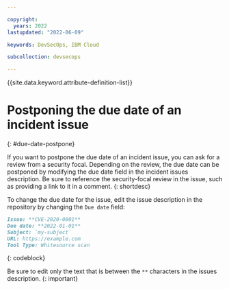 ```yaml
---

copyright:
  years: 2022
lastupdated: "2022-06-09"

keywords: DevSecOps, IBM Cloud

subcollection: devsecops

---
```


{{site.data.keyword.attribute-definition-list}}

# Postponing the due date of an incident issue
{: #due-date-postpone}

If you want to postpone the due date of an incident issue, you can ask for a review from a security focal. Depending on the review, the due date can be postponed by modifying the due date field in the incident issues description. Be sure to reference the security-focal review in the issue, such as providing a link to it in a comment.
{: shortdesc}

To change the due date for the issue, edit the issue description in the repository by changing the `Due date` field:

```markdown
Issue: **CVE-2020-0001**
Due date: **2022-01-01**
Subject: `my-subject`
URL: https://example.com
Tool Type: Whitesource scan
```
{: codeblock}

Be sure to edit only the text that is between the `**` characters in the issues description.
{: important}
